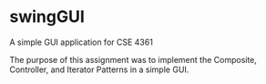 # swingGUI

A simple GUI application for CSE 4361

The purpose of this assignment was to implement the Composite, Controller, and Iterator Patterns in a simple GUI. 
